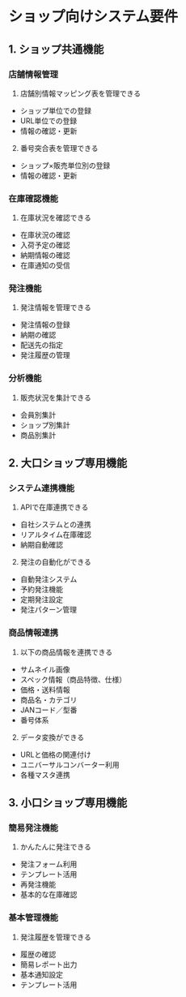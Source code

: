 # ショップ向けシステム要件

## 1. ショップ共通機能
### 店舗情報管理
1. 店舗別情報マッピング表を管理できる
  - ショップ単位での登録
  - URL単位での登録
  - 情報の確認・更新

2. 番号突合表を管理できる
  - ショップ×販売単位別の登録
  - 情報の確認・更新

### 在庫確認機能
1. 在庫状況を確認できる
  - 在庫状況の確認
  - 入荷予定の確認
  - 納期情報の確認
  - 在庫通知の受信

### 発注機能
1. 発注情報を管理できる
  - 発注情報の登録
  - 納期の確認
  - 配送先の指定
  - 発注履歴の管理

### 分析機能
1. 販売状況を集計できる
  - 会員別集計
  - ショップ別集計
  - 商品別集計

## 2. 大口ショップ専用機能
### システム連携機能
1. APIで在庫連携できる
  - 自社システムとの連携
  - リアルタイム在庫確認
  - 納期自動確認

2. 発注の自動化ができる
  - 自動発注システム
  - 予約発注機能
  - 定期発注設定
  - 発注パターン管理

### 商品情報連携
1. 以下の商品情報を連携できる
  - サムネイル画像
  - スペック情報（商品特徴、仕様）
  - 価格・送料情報
  - 商品名・カテゴリ
  - JANコード／型番
  - 番号体系

2. データ変換ができる
  - URLと価格の関連付け
  - ユニバーサルコンバーター利用
  - 各種マスタ連携

## 3. 小口ショップ専用機能
### 簡易発注機能
1. かんたんに発注できる
  - 発注フォーム利用
  - テンプレート活用
  - 再発注機能
  - 基本的な在庫確認

### 基本管理機能
1. 発注履歴を管理できる
  - 履歴の確認
  - 簡易レポート出力
  - 基本通知設定
  - テンプレート活用











